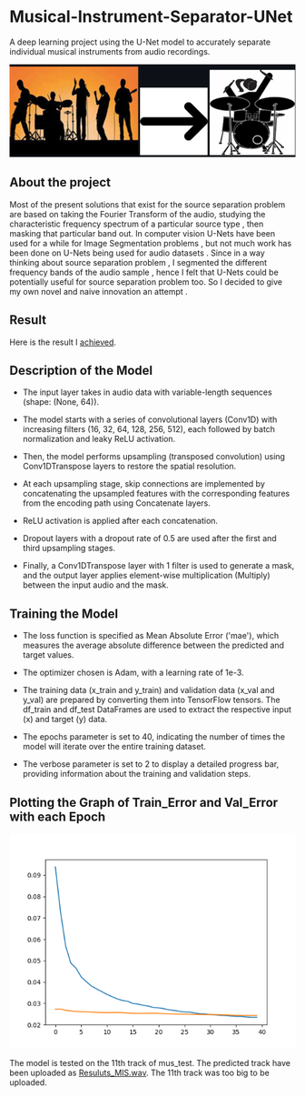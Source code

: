 # Musical-Instrument-Separator-UNet
A deep learning project using the U-Net model to accurately separate individual musical instruments from audio recordings.

![screenshot](musdb.png)



## About the project
 Most of the present solutions that exist for the source separation problem are based on taking the Fourier Transform of the audio, studying the characteristic frequency spectrum 
 of a particular source type , then masking that particular band out. In computer vision U-Nets have been used for a while 
 for Image Segmentation problems , but not much work has been done on U-Nets being used for audio datasets . Since in a way thinking about source separation problem , I segmented
 the different frequency bands of the audio sample ,
 hence I felt that U-Nets could be potentially useful for source separation problem too. So I decided to give my own novel and naive innovation an attempt .

 ## Result
 Here is the result I [achieved](https://github.com/prachitui/Musical_Instrument_Separation/blob/main/Results_MIS.wav).

 ## Description of the Model
* The input layer takes in audio data with variable-length sequences (shape: (None, 64)).

* The model starts with a series of convolutional layers (Conv1D) with increasing filters (16, 32, 64, 128, 256, 512), each followed by batch normalization and leaky ReLU activation.

* Then, the model performs upsampling (transposed convolution) using Conv1DTranspose layers to restore the spatial resolution.

* At each upsampling stage, skip connections are implemented by concatenating the upsampled features with the corresponding features from the encoding path using Concatenate layers.

* ReLU activation is applied after each concatenation.

* Dropout layers with a dropout rate of 0.5 are used after the first and third upsampling stages.

* Finally, a Conv1DTranspose layer with 1 filter is used to generate a mask, and the output layer applies element-wise multiplication (Multiply) between the input audio and the mask.

 ## Training the Model
* The loss function is specified as Mean Absolute Error ('mae'), which measures the average absolute difference between the predicted and target values.

* The optimizer chosen is Adam, with a learning rate of 1e-3.

* The training data (x_train and y_train) and validation data (x_val and y_val) are prepared by converting them into TensorFlow tensors. The df_train and df_test DataFrames are used to extract the respective input (x) and target (y) data.

* The epochs parameter is set to 40, indicating the number of times the model will iterate over the entire training dataset.

* The verbose parameter is set to 2 to display a detailed progress bar, providing information about the training and validation steps.

## Plotting the Graph of Train_Error and Val_Error with each Epoch

![screenshot](Loss_fig.png)

The model is tested on the 11th track of mus_test. The predicted track have been uploaded as [Resuluts_MIS.wav](https://github.com/prachitui/Musical_Instrument_Separation/blob/main/Results_MIS.wav).
The 11th track was too big to be uploaded.
